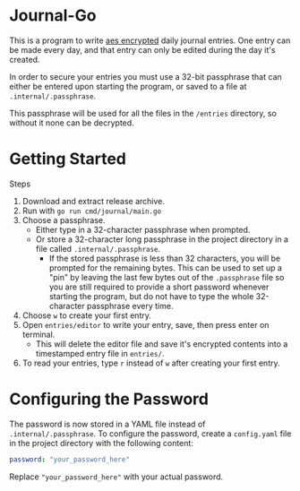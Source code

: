 # Journal-Go

This is a program to write [aes encrypted](https://golang.org/pkg/crypto/aes/) daily journal entries. One entry can be made every day, and that entry can only be edited during the day it's created.

In order to secure your entries you must use a 32-bit passphrase that can either be entered upon starting the program, or saved to a file at `.internal/.passphrase`.

This passphrase will be used for all the files in the `/entries` directory, so without it none can be decrypted.

# Getting Started

Steps
  1. Download and extract release archive.
  2. Run with `go run cmd/journal/main.go`
  3. Choose a passphrase.
      * Either type in a 32-character passphrase when prompted.
      * Or store a 32-character long passphrase in the project directory in a file called `.internal/.passphrase`.
          * If the stored passphrase is less than 32 characters, you will be prompted for the remaining bytes. This can be used to set up a "pin" by leaving the last few bytes out of the `.passphrase` file so you are still required to provide a short password whenever starting the program, but do not have to type the whole 32-character passphrase every time.
  4. Choose `w` to create your first entry.
  5. Open `entries/editor` to write your entry, save, then press enter on terminal.
      * This will delete the editor file and save it's encrypted contents into a timestamped entry file in `entries/`.
  6. To read your entries, type `r` instead of `w` after creating your first entry. 

# Configuring the Password

The password is now stored in a YAML file instead of `.internal/.passphrase`. To configure the password, create a `config.yaml` file in the project directory with the following content:

```yaml
password: "your_password_here"
```

Replace `"your_password_here"` with your actual password.

